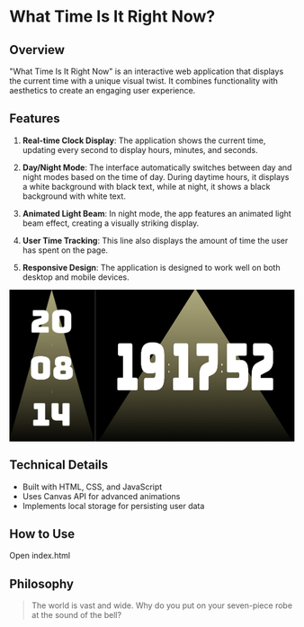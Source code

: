 # What Time Is It Right Now?

## Overview

"What Time Is It Right Now" is an interactive web application that displays the current time with a unique visual twist. It combines functionality with aesthetics to create an engaging user experience.

## Features

1. **Real-time Clock Display**: The application shows the current time, updating every second to display hours, minutes, and seconds.

2. **Day/Night Mode**: The interface automatically switches between day and night modes based on the time of day. During daytime hours, it displays a white background with black text, while at night, it shows a black background with white text.

3. **Animated Light Beam**: In night mode, the app features an animated light beam effect, creating a visually striking display.

4. **User Time Tracking**: This line also displays the amount of time the user has spent on the page.

5. **Responsive Design**: The application is designed to work well on both desktop and mobile devices.

<div style="display: flex; flex-direction: row;">
<img src="images/time-mobile.png" height=50% width=30% alt="Mobile" style="border-right: solid; border-right-width: 1" />
<img src="images/time-desktop.png" width=70% alt="Desktop" />
</div>

## Technical Details

- Built with HTML, CSS, and JavaScript
- Uses Canvas API for advanced animations
- Implements local storage for persisting user data

## How to Use

Open index.html

## Philosophy

> The world is vast and wide. Why do you put on your seven-piece robe at the sound of the bell?
